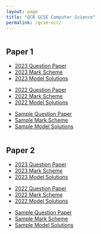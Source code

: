 ```yaml
---
layout: page
title: "OCR GCSE Computer Science"
permalink: /gcse-ocr/
---
```


<div class="two-columns">
  <div class="column">
    <h2>Paper 1</h2>
    <ul>
      <li><a href="/_papers/gcseOCR/2023%20Paper%201%20QP.pdf" target="_blank">2023 Question Paper</a></li>
      <li><a href="/_papers/gcseOCR/2023%20Paper%201%20MS.pdf" target="_blank">2023 Mark Scheme</a></li>
      <li><a href="">2023 Model Solutions</a></li>
      <p> </p>
      <li><a href="/_papers/gcseOCR/2022%20Paper%201%20QP.pdf" target="_blank">2022 Question Paper</a></li>
      <li><a href="/_papers/gcseOCR/2022%20Paper%201%20MS.pdf" target="_blank">2022 Mark Scheme</a></li>
      <li><a href="">2022 Model Solutions</a></li>
      <p> </p>
      <li><a href="/_papers/gcseOCR/Sample%20Paper%201%20QP.pdf" target="_blank">Sample Question Paper</a></li>
      <li><a href="/_papers/gcseOCR/Sample%20Paper%201%20MS.pdf" target="_blank">Sample Mark Scheme</a></li>
      <li><a href="">Sample Model Solutions</a></li>
    </ul>
  </div>
  <div class="column">
    <h2>Paper 2</h2>
    <ul>
      <li><a href="/_papers/gcseOCR/2023%20Paper%202%20QP.pdf" target="_blank">2023 Question Paper</a></li>
      <li><a href="/_papers/gcseOCR/2023%20Paper%202%20MS.pdf" target="_blank">2023 Mark Scheme</a></li>
      <li><a href="">2023 Model Solutions</a></li>
      <p> </p>
      <li><a href="/_papers/gcseOCR/2022%20Paper%202%20QP.pdf" target="_blank">2022 Question Paper</a></li>
      <li><a href="/_papers/gcseOCR/2022%20Paper%202%20MS.pdf" target="_blank">2022 Mark Scheme</a></li>
      <li><a href="">2022 Model Solutions</a></li>
      <p> </p>
      <li><a href="/_papers/gcseOCR/Sample%20Paper%202%20QP.pdf" target="_blank">Sample Question Paper</a></li>
      <li><a href="/_papers/gcseOCR/Sample%20Paper%202%20MS.pdf" target="_blank">Sample Mark Scheme</a></li>
      <li><a href="">Sample Model Solutions</a></li>
    </ul>
  </div>
</div>

